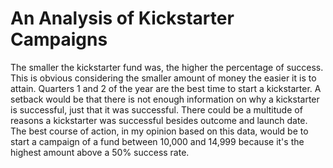 # An Analysis of Kickstarter Campaigns 
The smaller the kickstarter fund was, the higher the percentage of success. This is obvious considering the smaller amount of money the easier it is to attain. 
Quarters 1 and 2 of the year are the best time to start a kickstarter.
A setback would be that there is not enough information on why a kickstarter is successful, just that it was successful. There could be a multitude of reasons a kickstarter was successful besides outcome and launch date. 
The best course of action, in my opinion based on this data, would be to start a campaign of a fund between 10,000 and 14,999 because it's the highest amount above a 50% success rate. 
